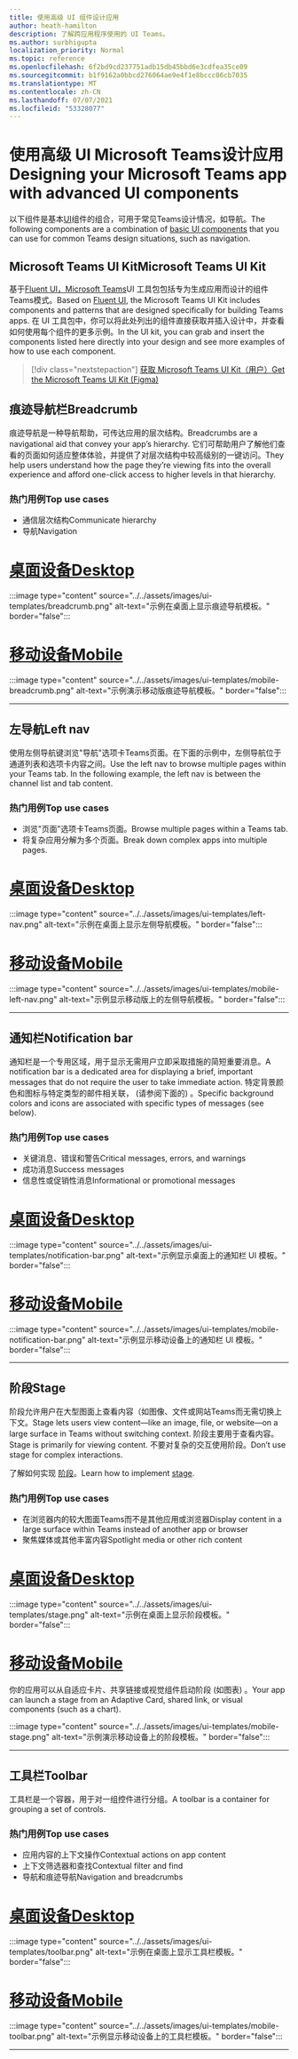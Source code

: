 ```yaml
---
title: 使用高级 UI 组件设计应用
author: heath-hamilton
description: 了解跨应用程序使用的 UI Teams。
ms.author: surbhigupta
localization_priority: Normal
ms.topic: reference
ms.openlocfilehash: 6f2bd9cd237751adb15db45bbd6e3cdfea35ce09
ms.sourcegitcommit: b1f9162a0bbcd276064ae9e4f1e8bccc06cb7035
ms.translationtype: MT
ms.contentlocale: zh-CN
ms.lasthandoff: 07/07/2021
ms.locfileid: "53328077"
---
```

# <a name="designing-your-microsoft-teams-app-with-advanced-ui-components"></a><span data-ttu-id="7620b-103">使用高级 UI Microsoft Teams设计应用</span><span class="sxs-lookup"><span data-stu-id="7620b-103">Designing your Microsoft Teams app with advanced UI components</span></span>

<span data-ttu-id="7620b-104">以下组件是基本[UI](~/concepts/design/design-teams-app-basic-ui-components.md)组件的组合，可用于常见Teams设计情况，如导航。</span><span class="sxs-lookup"><span data-stu-id="7620b-104">The following components are a combination of [basic UI components](~/concepts/design/design-teams-app-basic-ui-components.md) that you can use for common Teams design situations, such as navigation.</span></span>

## <a name="microsoft-teams-ui-kit"></a><span data-ttu-id="7620b-105">Microsoft Teams UI Kit</span><span class="sxs-lookup"><span data-stu-id="7620b-105">Microsoft Teams UI Kit</span></span>

<span data-ttu-id="7620b-106">基于<a href="https://fluentsite.z22.web.core.windows.net/" target="_blank">Fluent UI，Microsoft Teams</a>UI 工具包包括专为生成应用而设计的组件Teams模式。</span><span class="sxs-lookup"><span data-stu-id="7620b-106">Based on <a href="https://fluentsite.z22.web.core.windows.net/" target="_blank">Fluent UI</a>, the Microsoft Teams UI Kit includes components and patterns that are designed specifically for building Teams apps.</span></span> <span data-ttu-id="7620b-107">在 UI 工具包中，你可以将此处列出的组件直接获取并插入设计中，并查看如何使用每个组件的更多示例。</span><span class="sxs-lookup"><span data-stu-id="7620b-107">In the UI kit, you can grab and insert the components listed here directly into your design and see more examples of how to use each component.</span></span>

> [!div class="nextstepaction"]
> [<span data-ttu-id="7620b-108">获取 Microsoft Teams UI Kit（用户）</span><span class="sxs-lookup"><span data-stu-id="7620b-108">Get the Microsoft Teams UI Kit (Figma)</span></span>](https://www.figma.com/community/file/916836509871353159)

## <a name="breadcrumb"></a><span data-ttu-id="7620b-109">痕迹导航栏</span><span class="sxs-lookup"><span data-stu-id="7620b-109">Breadcrumb</span></span>

<span data-ttu-id="7620b-110">痕迹导航是一种导航帮助，可传达应用的层次结构。</span><span class="sxs-lookup"><span data-stu-id="7620b-110">Breadcrumbs are a navigational aid that convey your app’s hierarchy.</span></span> <span data-ttu-id="7620b-111">它们可帮助用户了解他们查看的页面如何适应整体体验，并提供了对层次结构中较高级别的一键访问。</span><span class="sxs-lookup"><span data-stu-id="7620b-111">They help users understand how the page they’re viewing fits into the overall experience and afford one-click access to higher levels in that hierarchy.</span></span>

### <a name="top-use-cases"></a><span data-ttu-id="7620b-112">热门用例</span><span class="sxs-lookup"><span data-stu-id="7620b-112">Top use cases</span></span>

* <span data-ttu-id="7620b-113">通信层次结构</span><span class="sxs-lookup"><span data-stu-id="7620b-113">Communicate hierarchy</span></span>
* <span data-ttu-id="7620b-114">导航</span><span class="sxs-lookup"><span data-stu-id="7620b-114">Navigation</span></span>

# <a name="desktop"></a>[<span data-ttu-id="7620b-115">桌面设备</span><span class="sxs-lookup"><span data-stu-id="7620b-115">Desktop</span></span>](#tab/desktop)

:::image type="content" source="../../assets/images/ui-templates/breadcrumb.png" alt-text="示例在桌面上显示痕迹导航模板。" border="false":::

# <a name="mobile"></a>[<span data-ttu-id="7620b-117">移动设备</span><span class="sxs-lookup"><span data-stu-id="7620b-117">Mobile</span></span>](#tab/mobile)

:::image type="content" source="../../assets/images/ui-templates/mobile-breadcrumb.png" alt-text="示例演示移动版痕迹导航模板。" border="false":::

---

## <a name="left-nav"></a><span data-ttu-id="7620b-119">左导航</span><span class="sxs-lookup"><span data-stu-id="7620b-119">Left nav</span></span>

<span data-ttu-id="7620b-120">使用左侧导航键浏览"导航"选项卡Teams页面。在下面的示例中，左侧导航位于通道列表和选项卡内容之间。</span><span class="sxs-lookup"><span data-stu-id="7620b-120">Use the left nav to browse multiple pages within your Teams tab. In the following example, the left nav is between the channel list and tab content.</span></span>

### <a name="top-use-cases"></a><span data-ttu-id="7620b-121">热门用例</span><span class="sxs-lookup"><span data-stu-id="7620b-121">Top use cases</span></span>

* <span data-ttu-id="7620b-122">浏览"页面"选项卡Teams页面。</span><span class="sxs-lookup"><span data-stu-id="7620b-122">Browse multiple pages within a Teams tab.</span></span>
* <span data-ttu-id="7620b-123">将复杂应用分解为多个页面。</span><span class="sxs-lookup"><span data-stu-id="7620b-123">Break down complex apps into multiple pages.</span></span>

# <a name="desktop"></a>[<span data-ttu-id="7620b-124">桌面设备</span><span class="sxs-lookup"><span data-stu-id="7620b-124">Desktop</span></span>](#tab/desktop)

:::image type="content" source="../../assets/images/ui-templates/left-nav.png" alt-text="示例在桌面上显示左侧导航模板。" border="false":::

# <a name="mobile"></a>[<span data-ttu-id="7620b-126">移动设备</span><span class="sxs-lookup"><span data-stu-id="7620b-126">Mobile</span></span>](#tab/mobile)

:::image type="content" source="../../assets/images/ui-templates/mobile-left-nav.png" alt-text="示例显示移动版上的左侧导航模板。" border="false":::

---

## <a name="notification-bar"></a><span data-ttu-id="7620b-128">通知栏</span><span class="sxs-lookup"><span data-stu-id="7620b-128">Notification bar</span></span>

<span data-ttu-id="7620b-129">通知栏是一个专用区域，用于显示无需用户立即采取措施的简短重要消息。</span><span class="sxs-lookup"><span data-stu-id="7620b-129">A notification bar is a dedicated area for displaying a brief, important messages that do not require the user to take immediate action.</span></span> <span data-ttu-id="7620b-130">特定背景颜色和图标与特定类型的邮件相关联， (请参阅下面的) 。</span><span class="sxs-lookup"><span data-stu-id="7620b-130">Specific background colors and icons are associated with specific types of messages (see below).</span></span>

### <a name="top-use-cases"></a><span data-ttu-id="7620b-131">热门用例</span><span class="sxs-lookup"><span data-stu-id="7620b-131">Top use cases</span></span>

* <span data-ttu-id="7620b-132">关键消息、错误和警告</span><span class="sxs-lookup"><span data-stu-id="7620b-132">Critical messages, errors, and warnings</span></span>
* <span data-ttu-id="7620b-133">成功消息</span><span class="sxs-lookup"><span data-stu-id="7620b-133">Success messages</span></span>
* <span data-ttu-id="7620b-134">信息性或促销性消息</span><span class="sxs-lookup"><span data-stu-id="7620b-134">Informational or promotional messages</span></span>

# <a name="desktop"></a>[<span data-ttu-id="7620b-135">桌面设备</span><span class="sxs-lookup"><span data-stu-id="7620b-135">Desktop</span></span>](#tab/desktop)

:::image type="content" source="../../assets/images/ui-templates/notification-bar.png" alt-text="示例显示桌面上的通知栏 UI 模板。" border="false":::

# <a name="mobile"></a>[<span data-ttu-id="7620b-137">移动设备</span><span class="sxs-lookup"><span data-stu-id="7620b-137">Mobile</span></span>](#tab/mobile)

:::image type="content" source="../../assets/images/ui-templates/mobile-notification-bar.png" alt-text="示例显示移动设备上的通知栏 UI 模板。" border="false":::

---

## <a name="stage"></a><span data-ttu-id="7620b-139">阶段</span><span class="sxs-lookup"><span data-stu-id="7620b-139">Stage</span></span>

<span data-ttu-id="7620b-140">阶段允许用户在大型图面上查看内容（如图像、文件或网站Teams而无需切换上下文。</span><span class="sxs-lookup"><span data-stu-id="7620b-140">Stage lets users view content—like an image, file, or website—on a large surface in Teams without switching context.</span></span> <span data-ttu-id="7620b-141">阶段主要用于查看内容。</span><span class="sxs-lookup"><span data-stu-id="7620b-141">Stage is primarily for viewing content.</span></span> <span data-ttu-id="7620b-142">不要对复杂的交互使用阶段。</span><span class="sxs-lookup"><span data-stu-id="7620b-142">Don’t use stage for complex interactions.</span></span>

<span data-ttu-id="7620b-143">了解如何实现 [阶段](~/tabs/tabs-link-unfurling.md)。</span><span class="sxs-lookup"><span data-stu-id="7620b-143">Learn how to implement [stage](~/tabs/tabs-link-unfurling.md).</span></span>

### <a name="top-use-cases"></a><span data-ttu-id="7620b-144">热门用例</span><span class="sxs-lookup"><span data-stu-id="7620b-144">Top use cases</span></span>

* <span data-ttu-id="7620b-145">在浏览器内的较大图面Teams而不是其他应用或浏览器</span><span class="sxs-lookup"><span data-stu-id="7620b-145">Display content in a large surface within Teams instead of another app or browser</span></span>
* <span data-ttu-id="7620b-146">聚焦媒体或其他丰富内容</span><span class="sxs-lookup"><span data-stu-id="7620b-146">Spotlight media or other rich content</span></span>

# <a name="desktop"></a>[<span data-ttu-id="7620b-147">桌面设备</span><span class="sxs-lookup"><span data-stu-id="7620b-147">Desktop</span></span>](#tab/desktop)

:::image type="content" source="../../assets/images/ui-templates/stage.png" alt-text="示例在桌面上显示阶段模板。" border="false":::

# <a name="mobile"></a>[<span data-ttu-id="7620b-149">移动设备</span><span class="sxs-lookup"><span data-stu-id="7620b-149">Mobile</span></span>](#tab/mobile)

<span data-ttu-id="7620b-150">你的应用可以从自适应卡片、共享链接或视觉组件启动阶段 (如图表) 。</span><span class="sxs-lookup"><span data-stu-id="7620b-150">Your app can launch a stage from an Adaptive Card, shared link, or visual components (such as a chart).</span></span>

:::image type="content" source="../../assets/images/ui-templates/mobile-stage.png" alt-text="示例演示移动设备上的阶段模板。" border="false":::

---

## <a name="toolbar"></a><span data-ttu-id="7620b-152">工具栏</span><span class="sxs-lookup"><span data-stu-id="7620b-152">Toolbar</span></span>

<span data-ttu-id="7620b-153">工具栏是一个容器，用于对一组控件进行分组。</span><span class="sxs-lookup"><span data-stu-id="7620b-153">A toolbar is a container for grouping a set of controls.</span></span>

### <a name="top-use-cases"></a><span data-ttu-id="7620b-154">热门用例</span><span class="sxs-lookup"><span data-stu-id="7620b-154">Top use cases</span></span>

* <span data-ttu-id="7620b-155">应用内容的上下文操作</span><span class="sxs-lookup"><span data-stu-id="7620b-155">Contextual actions on app content</span></span>
* <span data-ttu-id="7620b-156">上下文筛选器和查找</span><span class="sxs-lookup"><span data-stu-id="7620b-156">Contextual filter and find</span></span>
* <span data-ttu-id="7620b-157">导航和痕迹导航</span><span class="sxs-lookup"><span data-stu-id="7620b-157">Navigation and breadcrumbs</span></span>

# <a name="desktop"></a>[<span data-ttu-id="7620b-158">桌面设备</span><span class="sxs-lookup"><span data-stu-id="7620b-158">Desktop</span></span>](#tab/desktop)

:::image type="content" source="../../assets/images/ui-templates/toolbar.png" alt-text="示例在桌面上显示工具栏模板。" border="false":::

# <a name="mobile"></a>[<span data-ttu-id="7620b-160">移动设备</span><span class="sxs-lookup"><span data-stu-id="7620b-160">Mobile</span></span>](#tab/mobile)

:::image type="content" source="../../assets/images/ui-templates/mobile-toolbar.png" alt-text="示例显示移动设备上的工具栏模板。" border="false":::

---
